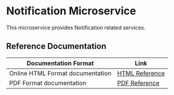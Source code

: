 # Notification Microservice

This microservice provides Notification related services.

## Reference Documentation

|Documentation Format| Link |
|--------------------|------|
|Online HTML Format documentation | [HTML Reference]|
|PDF Format documentation  | [PDF Reference]|

[Reloadly]: https://www.reloadly.com

[HTML Reference]: https://master.d219ur0ee5uhks.amplifyapp.com

[PDF Reference]: https://master.d219ur0ee5uhks.amplifyapp.com/pdf/reloadly-services.pdf